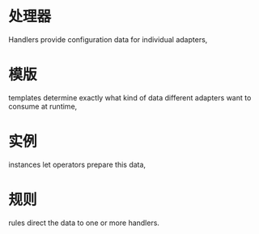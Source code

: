 # 处理器
Handlers provide configuration data for individual adapters,
# 模版
templates determine exactly what kind of data different adapters want to consume at runtime,
# 实例
instances let operators prepare this data, 
# 规则
rules direct the data to one or more handlers.
